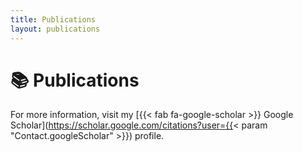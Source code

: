 ```yaml
---
title: Publications
layout: publications
---
```


# :books: Publications

For more information, visit my [{{< fab fa-google-scholar >}} Google Scholar](https://scholar.google.com/citations?user={{< param "Contact.googleScholar" >}}) profile.